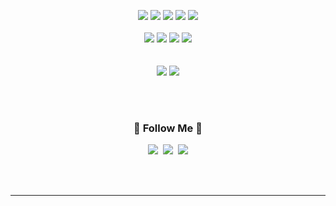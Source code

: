 <p align="center"> 
<img src="https://img.shields.io/badge/?style=for-the-badge&logo=javascript&logoColor=black">   
<img src="https://img.shields.io/badge/typeScript-3178C6?style=for-the-badge&logo=typescript&logoColor=white">
<img src="https://img.shields.io/badge/python-3776AB?style=for-the-badge&logo=python&logoColor=white">
<img src="https://img.shields.io/badge/java-3776AB?style=for-the-badge&logo=java&logoColor=white">
<img src="https://img.shields.io/badge/kotlin-7F52FF?style=for-the-badge&logo=kotlin&logoColor=white">
  <br/>
  <br/>
  
<img src="https://img.shields.io/badge/SASS-1572B6?style=for-the-badge&logo=SASS&logoColor=white">
<img src="https://img.shields.io/badge/CSSModule-1572B6?style=for-the-badge&logo=CSSModule&logoColor=white">
<img src="https://img.shields.io/badge/StyledComponents-1572B6?style=for-the-badge&logo=styledComponents&logoColor=white">
<img src="https://img.shields.io/badge/Tailwindcss-1572B6?style=for-the-badge&logo=Tailwindcss&logoColor=white">


  <br/>
  
  <br/>
  <br/>
<img src="https://img.shields.io/badge/NEXTJS-3776AB?style=for-the-badge&logo=NEXTJS&logoColor=white">
<img src="https://img.shields.io/badge/React-61DAFB?style=for-the-badge&logo=React&logoColor=white">
    </p><br/><br/>
  <h3 align="center">🌈 Follow Me 🌈</h3>
<p align="center">
  <a href="https://velog.io/@omnipo"><img src="https://img.shields.io/badge/Tech%20Blog-11B48A?style=flat-square&logo=Vimeo&logoColor=white&link=https://velog.io/@hyeinisfree"/></a>&nbsp
  <a href=""><img src="https://img.shields.io/badge/Instagram-E4405F?style=flat-square&logo=Instagram&logoColor=white&link=https://www.instagram.com/hye_inisfree/"/></a>&nbsp
  <a href=""><img src="https://img.shields.io/badge/Gmail-d14836?style=flat-square&logo=Gmail&logoColor=white&link=kimhyein7110@gmail.com"/></a>
</p>
<br/>    
<br/>
<hr/>    


